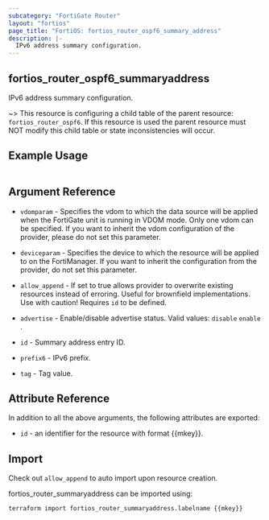 ```yaml
---
subcategory: "FortiGate Router"
layout: "fortios"
page_title: "FortiOS: fortios_router_ospf6_summary_address"
description: |-
  IPv6 address summary configuration.
---
```


## fortios_router_ospf6_summaryaddress
IPv6 address summary configuration.

~> This resource is configuring a child table of the parent resource: `fortios_router_ospf6`. If this resource is used the parent resource must NOT modify this child table or state inconsistencies will occur.


## Example Usage

```hcl

```

## Argument Reference
* `vdomparam` - Specifies the vdom to which the data source will be applied when the FortiGate unit is running in VDOM mode. Only one vdom can be specified. If you want to inherit the vdom configuration of the provider, please do not set this parameter.
* `deviceparam` - Specifies the device to which the resource will be applied to on the FortiManager. If you want to inherit the configuration from the provider, do not set this parameter.
* `allow_append` - If set to true allows provider to overwrite existing resources instead of erroring. Useful for brownfield implementations. Use with caution! Requires `id` to be defined.

* `advertise` - Enable/disable advertise status. Valid values: `disable` `enable` .
* `id` - Summary address entry ID.
* `prefix6` - IPv6 prefix.
* `tag` - Tag value.

## Attribute Reference

In addition to all the above arguments, the following attributes are exported:
* `id` - an identifier for the resource with format {{mkey}}.

## Import

Check out `allow_append` to auto import upon resource creation.

fortios_router_summaryaddress can be imported using:
```sh
terraform import fortios_router_summaryaddress.labelname {{mkey}}
```
